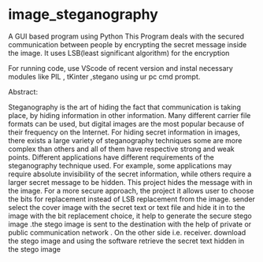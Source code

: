 # image_steganography
A GUI based program using Python
This Program deals with the secured communication between people by encrypting the secret message inside the image.
It uses LSB(least significant algorithm) for the encryption 

For running code, use  VScode of recent version and instal necessary modules like PIL , tKinter ,stegano using ur pc cmd prompt. 

Abstract:

Steganography is the art of hiding the fact that communication is taking place, by hiding 
information in other information. Many different carrier file formats can be used, but digital 
images are the most popular because of their frequency on the Internet. For hiding secret 
information in images, there exists a large variety of steganography techniques some are more 
complex than others and all of them have respective strong and weak points. Different 
applications have different requirements of the steganography technique used. For example, 
some applications may require absolute invisibility of the secret information, while others 
require a larger secret message to be hidden. This project hides the message with in the image. 
For a more secure approach, the project it allows user to choose the bits for replacement instead 
of LSB replacement from the image. sender select the cover image with the secret text or text file 
and hide it in to the image with the bit replacement choice, it help to generate the secure stego 
image .the stego image is sent to the destination with the help of private or public 
communication network . On the other side i.e. receiver. download the stego image and using the 
software retrieve the secret text hidden in the stego image 
